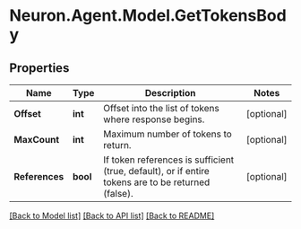 # Neuron.Agent.Model.GetTokensBody

## Properties

Name | Type | Description | Notes
------------ | ------------- | ------------- | -------------
**Offset** | **int** | Offset into the list of tokens where response begins. | [optional] 
**MaxCount** | **int** | Maximum number of tokens to return. | [optional] 
**References** | **bool** | If token references is sufficient (true, default), or if entire tokens are to be returned (false). | [optional] 

[[Back to Model list]](../README.md#documentation-for-models) [[Back to API list]](../README.md#documentation-for-api-endpoints) [[Back to README]](../README.md)

